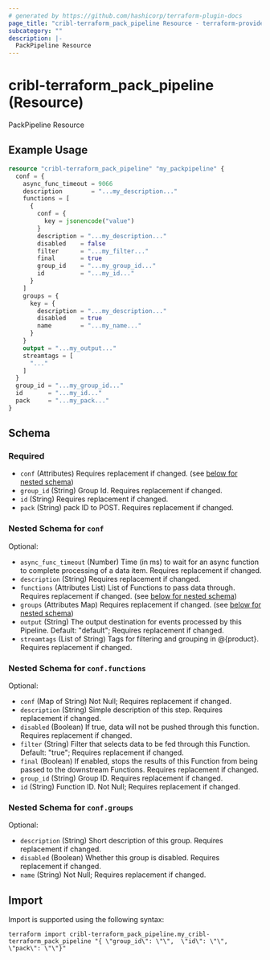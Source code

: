 ```yaml
---
# generated by https://github.com/hashicorp/terraform-plugin-docs
page_title: "cribl-terraform_pack_pipeline Resource - terraform-provider-cribl-terraform"
subcategory: ""
description: |-
  PackPipeline Resource
---
```


# cribl-terraform_pack_pipeline (Resource)

PackPipeline Resource

## Example Usage

```terraform
resource "cribl-terraform_pack_pipeline" "my_packpipeline" {
  conf = {
    async_func_timeout = 9066
    description        = "...my_description..."
    functions = [
      {
        conf = {
          key = jsonencode("value")
        }
        description = "...my_description..."
        disabled    = false
        filter      = "...my_filter..."
        final       = true
        group_id    = "...my_group_id..."
        id          = "...my_id..."
      }
    ]
    groups = {
      key = {
        description = "...my_description..."
        disabled    = true
        name        = "...my_name..."
      }
    }
    output = "...my_output..."
    streamtags = [
      "..."
    ]
  }
  group_id = "...my_group_id..."
  id       = "...my_id..."
  pack     = "...my_pack..."
}
```

<!-- schema generated by tfplugindocs -->
## Schema

### Required

- `conf` (Attributes) Requires replacement if changed. (see [below for nested schema](#nestedatt--conf))
- `group_id` (String) Group Id. Requires replacement if changed.
- `id` (String) Requires replacement if changed.
- `pack` (String) pack ID to POST. Requires replacement if changed.

<a id="nestedatt--conf"></a>
### Nested Schema for `conf`

Optional:

- `async_func_timeout` (Number) Time (in ms) to wait for an async function to complete processing of a data item. Requires replacement if changed.
- `description` (String) Requires replacement if changed.
- `functions` (Attributes List) List of Functions to pass data through. Requires replacement if changed. (see [below for nested schema](#nestedatt--conf--functions))
- `groups` (Attributes Map) Requires replacement if changed. (see [below for nested schema](#nestedatt--conf--groups))
- `output` (String) The output destination for events processed by this Pipeline. Default: "default"; Requires replacement if changed.
- `streamtags` (List of String) Tags for filtering and grouping in @{product}. Requires replacement if changed.

<a id="nestedatt--conf--functions"></a>
### Nested Schema for `conf.functions`

Optional:

- `conf` (Map of String) Not Null; Requires replacement if changed.
- `description` (String) Simple description of this step. Requires replacement if changed.
- `disabled` (Boolean) If true, data will not be pushed through this function. Requires replacement if changed.
- `filter` (String) Filter that selects data to be fed through this Function. Default: "true"; Requires replacement if changed.
- `final` (Boolean) If enabled, stops the results of this Function from being passed to the downstream Functions. Requires replacement if changed.
- `group_id` (String) Group ID. Requires replacement if changed.
- `id` (String) Function ID. Not Null; Requires replacement if changed.


<a id="nestedatt--conf--groups"></a>
### Nested Schema for `conf.groups`

Optional:

- `description` (String) Short description of this group. Requires replacement if changed.
- `disabled` (Boolean) Whether this group is disabled. Requires replacement if changed.
- `name` (String) Not Null; Requires replacement if changed.

## Import

Import is supported using the following syntax:

```shell
terraform import cribl-terraform_pack_pipeline.my_cribl-terraform_pack_pipeline "{ \"group_id\": \"\",  \"id\": \"\",  \"pack\": \"\"}"
```
